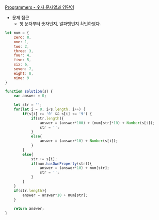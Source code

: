 <a href="https://programmers.co.kr/learn/courses/30/lessons/81301" target="_blank">
Programmers - 숫자 문자열과 영단어
</a>

- 문제 접근
    - 첫 문자부터 숫자인지, 알파벳인지 확인하였다.

```js
let num = {
    zero: 0,
    one: 1,
    two: 2,
    three: 3,
    four: 4,
    five: 5,
    six: 6,
    seven: 7,
    eight: 8,
    nine: 9
}

function solution(s) {
    var answer = 0;
    
    let str = '';
    for(let i = 0; i<s.length; i++) {
        if(s[i] >= '0' && s[i] <= '9') {
            if(str.length){
                answer = (answer*100) + (num[str]*10) + Number(s[i]);
                str = '';
            }
            else{
                answer = (answer*10) + Number(s[i]);
            }
        }
        else{
            str += s[i];
            if(num.hasOwnProperty(str)){
                answer = (answer*10) + num[str];
                str = '';
            }
        }
    }
    if(str.length){
        answer = answer*10 + num[str];
    }
    
    return answer;
}
```